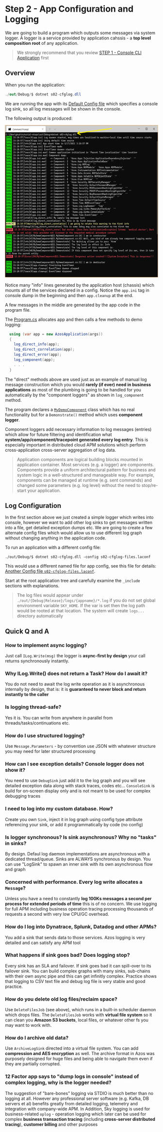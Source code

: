 ﻿# Step 2 - App Configuration and Logging

We are going to build a program which outputs some messages via system logger.
A logger is a service provided by application cahssis - a **top level composition 
root** of any application. 

> We strongly recommend that you review [STEP 1 - Console CLI Application](/src/s01-console) first

## Overview

When you run the application:
```csharp
./out/Debug/$ dotnet s02-cfglog.dll
```

We are running the app with its [Default Config file](s02-cfglog.laconf) which specifies a console log 
sink, so all log messages will be shown in the console.

The following output is produced:
 
<img src="img/screen01.png" height="500px">

Notice many "info" lines generated by the application host (chassis) which mounts all
of the services declared in a config. Notice the `app.ini` tag in console dump in the beginning
and then `app.cleanup` at the end.

A few messages in the middle are generated by the app code in the program file.

The [Program.cs](Program.cs) allocates app and then calls a few methods to demo logging:
```csharp
  using (var app = new AzosApplication(args))
  {
    log_direct_info(app);
    log_direct_correlation(app);
    log_direct_error(app);
    log_component(app);
    . . .
  }
```
The "direct" methods above are used just as an example of manual log message construction which 
you would **rarely (if ever) need in business applications** as most of the plumbing is going to 
be handled for you automatically by the "component loggers" as shown in `log_component` method.

The program declares a [`MyDemoComponent`](MyDemoComponent.cs) class which has no real
functionality but for a `Demonstrate()` method which uses **component logger**.

Component loggers add necessary information to log messages (entries) which allow for future
filtering and identification what **system/app/component/tracepoint generated every log entry**.
This is especially important in distributed cloud APM solutions which perform cross-application
cross-server aggregation of log data.

> Application components are logical building blocks mounted in application container. Most services 
> (e.g. a logger) are components. Components provide a uniform architectural pattern for 
> business and system logic in a well-structured and manageable way. For example, components 
> can be managed at runtime (e.g. sent commands) and changed some parameters (e.g. log level) 
> without the need to stop/re-start your application.
 
## Log Configuration
In the first section above we just created a simple logger which writes into console, however
we want to add other log sinks to get messages written into a file, get detailed exception dumps etc.
We are going to create a few alternate config files which would allow us to use different log graph
without changing anything in the application code.

To run an application with a different config file:
```
./out/Debug/$ dotnet s02-cfglog.dll -config s02-cfglog-files.laconf
```

This would use a different named file for app config, see this file for details: 
 [Another Config file `s02-cfglog-files.laconf`](s02-cfglog-files.laconf).


Start at the root application tree and carefully examine the `_include` sections with explanations.

> The log files would appear under `./out/{Debug|Release}/logs/{appname}/*.log` if you do not set
> global environment variable `SKY_HOME`. If the var is set then the log path would be rooted
> at that location. The system will create `logs...` directory automatically



 
## Quick Q and A

### How to implement async logging?
Just call `ILog.Write(msg)` the logger is **async-first by design** your call returns synchronously
instantly.

### Why ILog.Write() does not return a Task? How do I await it?
You do not need to await the log write operation as it is asynchronous internally by design, that is:
it is **guaranteed to never block and return instantly to the caller** 

### Is logging thread-safe?
Yes it is. You can write from anywhere in parallel from threads/tasks/continuations etc.

### How do I use structured logging?
Use `Message.Parameters` - by convention use JSON with whatever structure you may need for later structured processing

### How can I see exception details? Console logger does not show it?
You need to use `DebugSink` just add it to the log graph and you will see detailed exception data
along with stack traces, codes etc... `ConsoleSink` is build for on-screen display only and is not meant
to be used for complex debugging traces

### I need to log into my custom database. How?
Create you own `Sink`, inject it in log graph using config type attribute referencing your sink, or add it
programmatically by code (no config)

### Is logger synchronous? Is sink asynchronous? Why no "tasks" in sinks?
By design. Defaul log daemon implementations are asynchronous with a dedicated thread/queue.
Sinks are ALWAYS synchronous by design. You can use "LogSink" to spawn an inner sink with its own
asynchronous flow and graph

### Concerned with performance. Every log write allocates a `Message`?
Unless you have a need to constantly **log 100Ks messages a second per process for extended periods of time**
this is of no concern.  We use logging for full APM including business operation tracing
processing thousands of requests a second with very low CPU/GC overhead.

### How do I log into Dynatrace, Splunk, Datadog and other APMs?
You add a sink that sends data to those services. Azos logging is very detailed and can satisfy any APM tool

### What happens if sink goes bad? Does logging stop?
Every sink has an SLA and failover. If sink goes bad it can spill-over to its failover sink.
You can build complex graphs with many sinks, sub-chains with their own async pipe and this 
can get infinitly complex. Practice shows that logging to CSV text file and debug log file is very
stable and good practice.

### How do you delete old log files/reclaim space?
Use `DeleteFilesJob` (see above), which runs in a built-in scheduler daemon which drops files.
The `DeleteFilesJob` works with **virtual file system** so it can clean you **Amazon S3 buckets**, local files,
or whatever other fs you may want to work with.

### How do I archive old data?
Use `ArchiveLogSink` directed into a virtual file system. You can add **compression and AES encryption** as well.
The archive format in Azos was purposely designed for huge files and being able to navigate them even if they are partially corrupted.

### 12 Factor app says to "dump logs in console" instead of complex logging, why is the logger needed?
The suggestion of "bare-bones" logging via STDIO is much better than no logging at all.
However any professional server software (e.g. Kafka, DB servers et al) benefits greatly from detailed
logging, telemetry and integration with company-wide APM. In Addition, Sky logging is used for business-related
`oplog` - operation logging which later can be used for complex **business transaction tracing** (including **cross-server distributed tracing**), **customer billing** and other purposes






